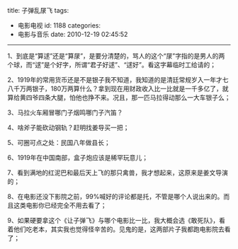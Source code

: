 title: 子弹乱㞗飞
tags:
  - 电影电视
id: 1188
categories:
  - 电影与音乐
date: 2010-12-19 02:45:52
---

1、到底是“算逑”还是“算㞗”，是要分清楚的，骂人的这个“㞗”字指的是男人的两个球，而“逑”是个好字，所谓“君子好逑”、“逑好”。看这字幕临时工给请的；

2、1919年的常用货币还是不是银子我不知道，我知道的是清廷常规岁入一年才七八千万两银子，180万两算什么？拿到现在用财政收入比一比就是一千多亿了，就算给黄四爷四条大腿，怕他也挣不来。况且，那一匹马拉得动那么一大车银子么；

3、马拉火车厢冒哪门子烟鸣哪门子汽笛？

4、啥斧子能砍动钢轨？赶明找姜导买一把；

5、可圈可点之处：民国八年做县长；

6、1919年在中国南部，盒子炮应该是稀罕玩意儿；

7、看到满地的红泥巴和最后天上飞的那只禽兽，我才想起来，<!--more-->这原来是姜文导演的；

8、在电影还没下影院之前，99%喊好的评论都是托，不管是哪个人说出来的。而且这类电影你已经完全不用去看了；

9、如果硬要拿这个《让子弹飞》与哪个电影比一比，我大概会选《敢死队》，看着他们吃老本，其实我也觉得怪辛苦的。见鬼的是，这两部片子我都跑电影院去看了；